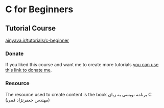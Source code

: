 # C for Beginners
## Tutorial Course
[ainyava.ir/tutorials/c-beginner](https://ainyava.ir/tutorials/c-beginner)

### Donate
If you liked this course and want me to create more tutorials
[you can use this link to donate me](http://ainyava.ir/donate).


### Resource
The resource used to create content is the book
برنامه نویسی به زبان C (مهندس جعفرنژاد قمی)
